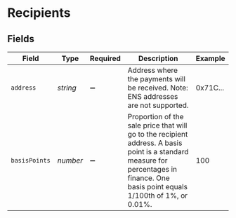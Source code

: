 # Recipients


## Fields

| Field                                                                                                                                                                               | Type                                                                                                                                                                                | Required                                                                                                                                                                            | Description                                                                                                                                                                         | Example                                                                                                                                                                             |
| ----------------------------------------------------------------------------------------------------------------------------------------------------------------------------------- | ----------------------------------------------------------------------------------------------------------------------------------------------------------------------------------- | ----------------------------------------------------------------------------------------------------------------------------------------------------------------------------------- | ----------------------------------------------------------------------------------------------------------------------------------------------------------------------------------- | ----------------------------------------------------------------------------------------------------------------------------------------------------------------------------------- |
| `address`                                                                                                                                                                           | *string*                                                                                                                                                                            | :heavy_minus_sign:                                                                                                                                                                  | Address where the payments will be received. Note: ENS addresses are not supported.                                                                                                 | 0x71C...                                                                                                                                                                            |
| `basisPoints`                                                                                                                                                                       | *number*                                                                                                                                                                            | :heavy_minus_sign:                                                                                                                                                                  | Proportion of the sale price that will go to the recipient address. A basis point is a standard measure for percentages in finance. One basis point equals 1/100th of 1%, or 0.01%. | 100                                                                                                                                                                                 |